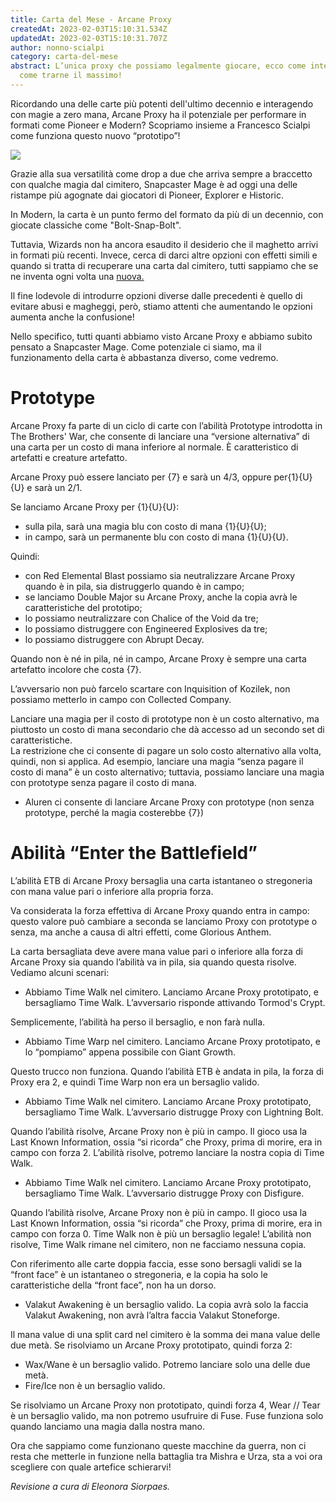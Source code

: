 ```yaml
---
title: Carta del Mese - Arcane Proxy
createdAt: 2023-02-03T15:10:31.534Z
updatedAt: 2023-02-03T15:10:31.707Z
author: nonno-scialpi
category: carta-del-mese
abstract: L’unica proxy che possiamo legalmente giocare, ecco come interagisce e
  come trarne il massimo!
---
```

Ricordando una delle carte più potenti dell'ultimo decennio e interagendo con magie a zero mana, Arcane Proxy ha il potenziale per performare in formati come Pioneer e Modern? Scopriamo insieme a Francesco Scialpi come funziona questo nuovo “prototipo”!

![](/uploads/bro-319-arcane-proxy.jpg)

Grazie alla sua versatilità come drop a due che arriva sempre a braccetto con qualche magia dal cimitero, <Card>Snapcaster Mage</Card> è ad oggi una delle ristampe più agognate dai giocatori di Pioneer, Explorer e Historic.

In Modern, la carta è un punto fermo del formato da più di un decennio, con giocate classiche come "Bolt-Snap-Bolt".

Tuttavia, Wizards non ha ancora esaudito il desiderio che il maghetto arrivi in ​​formati più recenti. Invece, cerca di darci altre opzioni con effetti simili e quando si tratta di recuperare una carta dal cimitero, tutti sappiamo che se ne inventa ogni volta una [nuova.](https://old.italianmagicjudges.net/index.php?p=articoli&id=2728)

Il fine lodevole di introdurre opzioni diverse dalle precedenti è quello di evitare abusi e magheggi, però, stiamo attenti che aumentando le opzioni aumenta anche la confusione!

Nello specifico, tutti quanti abbiamo visto Arcane Proxy e abbiamo subito pensato a Snapcaster Mage. Come potenziale ci siamo, ma il funzionamento della carta è abbastanza diverso, come vedremo.

# Prototype

Arcane Proxy fa parte di un ciclo di carte con l’abilità Prototype introdotta in The Brothers' War, che consente di lanciare una “versione alternativa” di una carta per un costo di mana inferiore al normale. È caratteristico di artefatti e creature artefatto.

Arcane Proxy può essere lanciato per {7} e sarà un 4/3, oppure per{1}{U}{U} e sarà un 2/1.

Se lanciamo Arcane Proxy per {1}{U}{U}:

* sulla pila, sarà una magia blu con costo di mana {1}{U}{U};
* in campo, sarà un permanente blu con costo di mana {1}{U}{U}.

Quindi:

* con [](https://gatherer.wizards.com/Pages/Card/Details.aspx?name=red%20elemental%20blast)<Card>Red Elemental Blast</Card> possiamo sia neutralizzare Arcane Proxy quando è in pila, sia distruggerlo quando è in campo;
* se lanciamo <Card>Double Major</Card> su Arcane Proxy, anche la copia avrà le caratteristiche del prototipo;
* lo possiamo neutralizzare con <Card>Chalice of the Void</Card> da tre;
* lo possiamo distruggere con <Card>Engineered Explosives</Card> da tre;
* lo possiamo distruggere con <Card>Abrupt Decay</Card>.

Quando non è né in pila, né in campo, Arcane Proxy è sempre una carta artefatto incolore che costa {7}.

L’avversario non può farcelo scartare con Inquisition of Kozilek, non possiamo metterlo in campo con Collected Company.

Lanciare una magia per il costo di prototype non è un costo alternativo, ma piuttosto un costo di mana secondario che dà accesso ad un secondo set di caratteristiche.\
La restrizione che ci consente di pagare un solo costo alternativo alla volta, quindi, non si applica. Ad esempio, lanciare una magia “senza pagare il costo di mana” è un costo alternativo; tuttavia, possiamo lanciare una magia con prototype senza pagare il costo di mana.

* Aluren ci consente di lanciare Arcane Proxy con prototype (non senza prototype, perché la magia costerebbe {7})

# Abilità “Enter the Battlefield”

L’abilità ETB di Arcane Proxy bersaglia una carta istantaneo o stregoneria con mana value pari o inferiore alla propria forza.

Va considerata la forza effettiva di Arcane Proxy quando entra in campo: questo valore può cambiare a seconda se lanciamo Proxy con prototype o senza, ma anche a causa di altri effetti, come Glorious Anthem.

La carta bersagliata deve avere mana value pari o inferiore alla forza di Arcane Proxy sia quando l’abilità va in pila, sia quando questa risolve. Vediamo alcuni scenari:

* Abbiamo <Card>Time Walk</Card>  nel cimitero. Lanciamo Arcane Proxy prototipato, e bersagliamo Time Walk. L’avversario risponde attivando <Card>Tormod's Crypt</Card>.

Semplicemente, l’abilità ha perso il bersaglio, e non farà nulla.

* Abbiamo <Card>Time Warp</Card> nel cimitero. Lanciamo Arcane Proxy prototipato, e lo “pompiamo” appena possibile con <Card>Giant Growth</Card>.

Questo trucco non funziona. Quando l’abilità ETB è andata in pila, la forza di Proxy era 2, e quindi Time Warp non era un bersaglio valido.

* Abbiamo Time Walk nel cimitero. Lanciamo Arcane Proxy prototipato, bersagliamo Time Walk. L’avversario distrugge Proxy con <Card>Lightning Bolt</Card>.

Quando l’abilità risolve, Arcane Proxy non è più in campo. Il gioco usa la Last Known Information, ossia “si ricorda” che Proxy, prima di morire, era in campo con forza 2. L’abilità risolve, potremo lanciare la nostra copia di Time Walk.

* Abbiamo Time Walk nel cimitero. Lanciamo Arcane Proxy prototipato, bersagliamo Time Walk. L’avversario distrugge Proxy con <Card>Disfigure</Card>.

Quando l’abilità risolve, Arcane Proxy non è più in campo. Il gioco usa la Last Known Information, ossia “si ricorda” che Proxy, prima di morire, era in campo con forza 0. Time Walk non è più un bersaglio legale! L’abilità non risolve, Time Walk rimane nel cimitero, non ne facciamo nessuna copia.

Con riferimento alle carte doppia faccia, esse sono bersagli validi se la “front face” è un istantaneo o stregoneria, e la copia ha solo le caratteristiche della “front face”, non ha un dorso.

* <Card>Valakut Awakening</Card> è un bersaglio valido. La copia avrà solo la faccia Valakut Awakening, non avrà l’altra faccia <Card>Valakut Stoneforge</Card>.

Il mana value di una split card nel cimitero è la somma dei mana value delle due metà. Se risolviamo un Arcane Proxy prototipato, quindi forza 2:

* Wax/Wane è un bersaglio valido. Potremo lanciare solo una delle due metà.
* Fire/Ice non è un bersaglio valido.

Se risolviamo un Arcane Proxy non prototipato, quindi forza 4,  <Card>Wear // Tear</Card> è un bersaglio valido, ma non potremo usufruire di Fuse. Fuse funziona solo quando lanciamo una magia dalla nostra mano.

Ora che sappiamo come funzionano queste macchine da guerra, non ci resta che metterle in funzione nella battaglia tra Mishra e Urza, sta a voi ora scegliere con quale artefice schierarvi!

*Revisione a cura di Eleonora Siorpaes.*